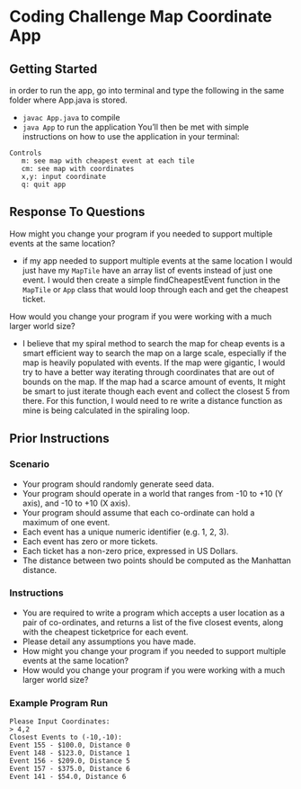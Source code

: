 # Coding Challenge Map Coordinate App

## Getting Started
in order to run the app, go into terminal and type the following in the same folder where App.java is stored. 
- `javac App.java`  to compile
- `java App` to run the application
You’ll then be met with simple instructions on how to use the application in your terminal:

```
Controls
   m: see map with cheapest event at each tile 
   cm: see map with coordinates 
   x,y: input coordinate 
   q: quit app 
```

## Response To Questions
How might you change your program if you needed to support multiple events at the same location?
- if my app needed to support multiple events at the same location I would just have my `MapTile` have an array list of events instead of just one event. I would then create a simple findCheapestEvent function in the `MapTile` or `App` class that would loop through each and get the cheapest ticket.

How would you change your program if you were working with a much larger world size?
- I believe that my spiral method to search the map for cheap events is a smart efficient way to search the map on a large scale, especially if the map is heavily populated with events. If the map were gigantic, I would try to have a better way iterating through coordinates that are out of bounds on the map. If the map had a scarce amount of events, It might be smart to just iterate though each event and collect the closest 5 from there. For this function, I would need to re write a distance function as mine is being calculated in the spiraling loop.

## Prior Instructions
### Scenario
- Your program should randomly generate seed data.
- Your program should operate in a world that ranges from -10 to +10 (Y axis), and -10 to +10 (X axis).
- Your program should assume that each co-ordinate can hold a maximum of one event.
- Each event has a unique numeric identifier (e.g. 1, 2, 3).
- Each event has zero or more tickets.
- Each ticket has a non-zero price, expressed in US Dollars.
- The distance between two points should be computed as the Manhattan distance.

### Instructions
- You are required to write a program which accepts a user location as a pair of co-ordinates, and returns a list of the five closest events, along with the cheapest ticketprice for each event.
- Please detail any assumptions you have made.
- How might you change your program if you needed to support multiple events at the same location?
- How would you change your program if you were working with a much larger world size?


### Example Program Run
```
Please Input Coordinates:
> 4,2
Closest Events to (-10,-10):
Event 155 - $100.0, Distance 0
Event 148 - $123.0, Distance 1
Event 156 - $209.0, Distance 5
Event 157 - $375.0, Distance 6
Event 141 - $54.0, Distance 6
```
